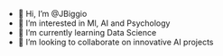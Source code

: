 - 👋 Hi, I’m @JBiggio
- 👀 I’m interested in Ml, AI and Psychology
- 🌱 I’m currently learning Data Science
- 💞️ I’m looking to collaborate on innovative AI projects

<!---
JBiggio/JBiggio is a ✨ special ✨ repository because its `README.md` (this file) appears on your GitHub profile.
You can click the Preview link to take a look at your changes.
--->
